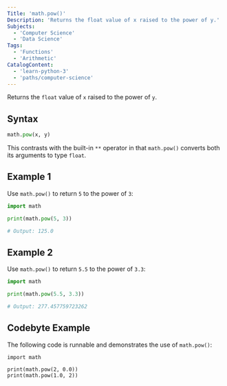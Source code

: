 ```yaml
---
Title: 'math.pow()'
Description: 'Returns the float value of x raised to the power of y.'
Subjects:
  - 'Computer Science'
  - 'Data Science'
Tags:
  - 'Functions'
  - 'Arithmetic'
CatalogContent:
  - 'learn-python-3'
  - 'paths/computer-science'
---
```


Returns the `float` value of `x` raised to the power of `y`.

## Syntax

```py
math.pow(x, y)
```

This contrasts with the built-in `**` operator in that `math.pow()` converts both its arguments to type `float`.

## Example 1

Use `math.pow()` to return `5` to the power of `3`:

```python
import math

print(math.pow(5, 3))

# Output: 125.0
```

## Example 2

Use `math.pow()` to return `5.5` to the power of `3.3`:

```python
import math

print(math.pow(5.5, 3.3))

# Output: 277.457759723262
```

## Codebyte Example

The following code is runnable and demonstrates the use of `math.pow()`:

```codebyte/py
import math

print(math.pow(2, 0.0))
print(math.pow(1.0, 2))
```
